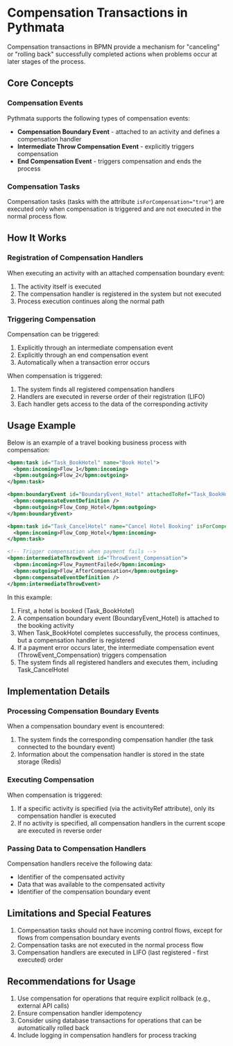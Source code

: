 # Compensation Transactions in Pythmata

Compensation transactions in BPMN provide a mechanism for "canceling" or "rolling back" successfully completed actions when problems occur at later stages of the process.

## Core Concepts

### Compensation Events

Pythmata supports the following types of compensation events:

- **Compensation Boundary Event** - attached to an activity and defines a compensation handler
- **Intermediate Throw Compensation Event** - explicitly triggers compensation
- **End Compensation Event** - triggers compensation and ends the process

### Compensation Tasks

Compensation tasks (tasks with the attribute `isForCompensation="true"`) are executed only when compensation is triggered and are not executed in the normal process flow.

## How It Works

### Registration of Compensation Handlers

When executing an activity with an attached compensation boundary event:

1. The activity itself is executed
2. The compensation handler is registered in the system but not executed
3. Process execution continues along the normal path

### Triggering Compensation

Compensation can be triggered:

1. Explicitly through an intermediate compensation event
2. Explicitly through an end compensation event
3. Automatically when a transaction error occurs

When compensation is triggered:

1. The system finds all registered compensation handlers
2. Handlers are executed in reverse order of their registration (LIFO)
3. Each handler gets access to the data of the corresponding activity

## Usage Example

Below is an example of a travel booking business process with compensation:

```xml
<bpmn:task id="Task_BookHotel" name="Book Hotel">
  <bpmn:incoming>Flow_1</bpmn:incoming>
  <bpmn:outgoing>Flow_2</bpmn:outgoing>
</bpmn:task>

<bpmn:boundaryEvent id="BoundaryEvent_Hotel" attachedToRef="Task_BookHotel">
  <bpmn:compensateEventDefinition />
  <bpmn:outgoing>Flow_Comp_Hotel</bpmn:outgoing>
</bpmn:boundaryEvent>

<bpmn:task id="Task_CancelHotel" name="Cancel Hotel Booking" isForCompensation="true">
  <bpmn:incoming>Flow_Comp_Hotel</bpmn:incoming>
</bpmn:task>

<!-- Trigger compensation when payment fails -->
<bpmn:intermediateThrowEvent id="ThrowEvent_Compensation">
  <bpmn:incoming>Flow_PaymentFailed</bpmn:incoming>
  <bpmn:outgoing>Flow_AfterCompensation</bpmn:outgoing>
  <bpmn:compensateEventDefinition />
</bpmn:intermediateThrowEvent>
```

In this example:
1. First, a hotel is booked (Task_BookHotel)
2. A compensation boundary event (BoundaryEvent_Hotel) is attached to the booking activity
3. When Task_BookHotel completes successfully, the process continues, but a compensation handler is registered
4. If a payment error occurs later, the intermediate compensation event (ThrowEvent_Compensation) triggers compensation
5. The system finds all registered handlers and executes them, including Task_CancelHotel

## Implementation Details

### Processing Compensation Boundary Events

When a compensation boundary event is encountered:

1. The system finds the corresponding compensation handler (the task connected to the boundary event)
2. Information about the compensation handler is stored in the state storage (Redis)

### Executing Compensation

When compensation is triggered:

1. If a specific activity is specified (via the activityRef attribute), only its compensation handler is executed
2. If no activity is specified, all compensation handlers in the current scope are executed in reverse order

### Passing Data to Compensation Handlers

Compensation handlers receive the following data:
- Identifier of the compensated activity
- Data that was available to the compensated activity
- Identifier of the compensation boundary event

## Limitations and Special Features

1. Compensation tasks should not have incoming control flows, except for flows from compensation boundary events
2. Compensation tasks are not executed in the normal process flow
3. Compensation handlers are executed in LIFO (last registered - first executed) order

## Recommendations for Usage

1. Use compensation for operations that require explicit rollback (e.g., external API calls)
2. Ensure compensation handler idempotency
3. Consider using database transactions for operations that can be automatically rolled back
4. Include logging in compensation handlers for process tracking 